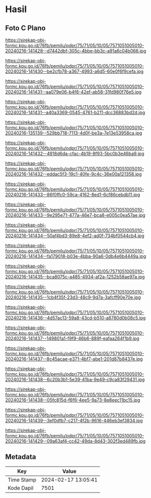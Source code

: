 # Hasil

## Foto C Plano

https://sirekap-obj-formc.kpu.go.id/76fb/pemilu/pdpr/75/71/05/10/05/7571051005010-20240216-141428--d7442dbf-305c-4bbe-bb3c-a91a6c04b066.jpg

https://sirekap-obj-formc.kpu.go.id/76fb/pemilu/pdpr/75/71/05/10/05/7571051005010-20240216-141430--be2cfb78-a367-4993-a6d5-60e0f6f9cefa.jpg

https://sirekap-obj-formc.kpu.go.id/76fb/pemilu/pdpr/75/71/05/10/05/7571051005010-20240216-141431--aa079e06-b4f8-42ef-ab58-31fd980f76e5.jpg

https://sirekap-obj-formc.kpu.go.id/76fb/pemilu/pdpr/75/71/05/10/05/7571051005010-20240216-141431--a40a3369-0545-4761-b211-dcc36883bd2d.jpg

https://sirekap-obj-formc.kpu.go.id/76fb/pemilu/pdpr/75/71/05/10/05/7571051005010-20240216-135139--529bb718-7113-4d0f-be3a-7e13e53958ca.jpg

https://sirekap-obj-formc.kpu.go.id/76fb/pemilu/pdpr/75/71/05/10/05/7571051005010-20240216-141432--4918d6da-cfac-4b19-8f93-5bc0b3e46ba9.jpg

https://sirekap-obj-formc.kpu.go.id/76fb/pemilu/pdpr/75/71/05/10/05/7571051005010-20240216-141432--eddac5f3-19c1-40fe-9c4c-36e00a121358.jpg

https://sirekap-obj-formc.kpu.go.id/76fb/pemilu/pdpr/75/71/05/10/05/7571051005010-20240216-141433--86f0ffc0-59ca-4162-8ed1-6cf86cebdb11.jpg

https://sirekap-obj-formc.kpu.go.id/76fb/pemilu/pdpr/75/71/05/10/05/7571051005010-20240216-141433--9e295e71-477a-46e7-bca8-e005c0ea57ae.jpg

https://sirekap-obj-formc.kpu.go.id/76fb/pemilu/pdpr/75/71/05/10/05/7571051005010-20240216-141434--50af4bd3-89e8-4ef2-ad0f-734bf0544cb4.jpg

https://sirekap-obj-formc.kpu.go.id/76fb/pemilu/pdpr/75/71/05/10/05/7571051005010-20240216-141434--fa179018-b03e-4bba-90a6-0db4e6b4449a.jpg

https://sirekap-obj-formc.kpu.go.id/76fb/pemilu/pdpr/75/71/05/10/05/7571051005010-20240216-141435--bca8075c-a485-4934-af2a-1252b58ae97a.jpg

https://sirekap-obj-formc.kpu.go.id/76fb/pemilu/pdpr/75/71/05/10/05/7571051005010-20240216-141435--1cb4f35f-23d3-48c9-9d7a-3afcff90e70e.jpg

https://sirekap-obj-formc.kpu.go.id/76fb/pemilu/pdpr/75/71/05/10/05/7571051005010-20240216-141436--4d57ac13-59a8-43cd-b510-a8780d0b08c5.jpg

https://sirekap-obj-formc.kpu.go.id/76fb/pemilu/pdpr/75/71/05/10/05/7571051005010-20240216-141437--149801a1-f9f9-46b6-889f-eafaa264f1b9.jpg

https://sirekap-obj-formc.kpu.go.id/76fb/pemilu/pdpr/75/71/05/10/05/7571051005010-20240216-141437--8c45acae-e371-4bf7-abe1-201d87b8437e.jpg

https://sirekap-obj-formc.kpu.go.id/76fb/pemilu/pdpr/75/71/05/10/05/7571051005010-20240216-141438--6c20b3b1-5e39-41ba-9e49-c9ca83f29431.jpg

https://sirekap-obj-formc.kpu.go.id/76fb/pemilu/pdpr/75/71/05/10/05/7571051005010-20240216-141438--05fc815d-f6f6-4ee5-9a73-8e8eec11bc15.jpg

https://sirekap-obj-formc.kpu.go.id/76fb/pemilu/pdpr/75/71/05/10/05/7571051005010-20240216-141439--3ef0dfb7-c217-4f2b-9616-446eb3ef3834.jpg

https://sirekap-obj-formc.kpu.go.id/76fb/pemilu/pdpr/75/71/05/10/05/7571051005010-20240216-141429--09a63af4-cc42-49da-8d43-302f3ed489fb.jpg


## Metadata

| Key        | Value               |
| ---------- | ------------------- |
| Time Stamp | 2024-02-17 13:05:41 |
| Kode Dapil | 7501                |




